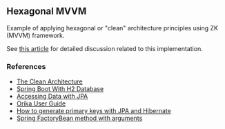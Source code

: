 Hexagonal MVVM
---

Example of applying hexagonal or "clean" architecture principles using ZK (MVVM) framework.

See [this article](https://medium.com/@gushakov/hexagonal-architecture-with-mvvm-and-zk-framework-7bb5b8291c09) 
for detailed discussion related to this implementation.


### References

- [The Clean Architecture](https://blog.cleancoder.com/uncle-bob/2012/08/13/the-clean-architecture.html)
- [Spring Boot With H2 Database](https://www.baeldung.com/spring-boot-h2-database)
- [Accessing Data with JPA](https://spring.io/guides/gs/accessing-data-jpa/)
- [Orika User Guide](https://orika-mapper.github.io/orika-docs/)
- [How to generate primary keys with JPA and Hibernate](https://thorben-janssen.com/jpa-generate-primary-keys/)
- [Spring FactoryBean method with arguments](https://stackoverflow.com/questions/22667156/spring-factorybean-method-with-arguments)